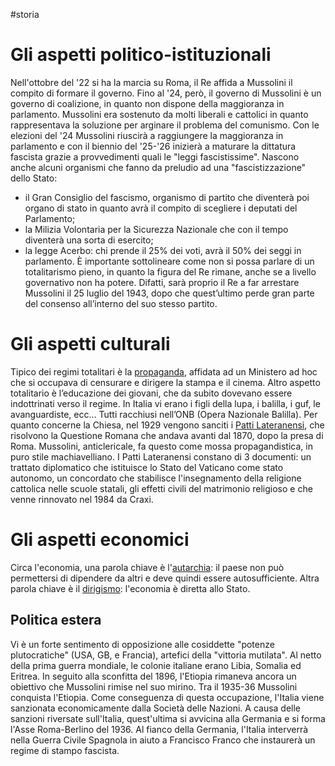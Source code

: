 #storia 

# Gli aspetti politico-istituzionali

Nell'ottobre del '22 si ha la marcia su Roma, il Re affida a Mussolini il compito di formare il governo. Fino al '24, però, il governo di Mussolini è un governo di coalizione, in quanto non dispone della maggioranza in parlamento. Mussolini era sostenuto da molti liberali e cattolici in quanto rappresentava la soluzione per arginare il problema del comunismo. Con le elezioni del '24 Mussolini riuscirà a raggiungere la maggioranza in parlamento e con il biennio del '25-'26 inizierà a maturare la dittatura fascista grazie a provvedimenti quali le "leggi fascistissime". Nascono anche alcuni organismi che fanno da preludio ad una "fascistizzazione" dello Stato:
- il Gran Consiglio del fascismo, organismo di partito che diventerà poi organo di stato in quanto avrà il compito di scegliere i deputati del Parlamento;
- la Milizia Volontaria per la Sicurezza Nazionale che con il tempo diventerà una sorta di esercito;
- la legge Acerbo: chi prende il 25% dei voti, avrà il 50% dei seggi in parlamento.
È importante sottolineare come non si possa parlare di un totalitarismo pieno, in quanto la figura del Re rimane, anche se a livello governativo non ha potere. Difatti, sarà proprio il Re a far arrestare Mussolini il 25 luglio del 1943, dopo che quest’ultimo perde gran parte del consenso all’interno del suo stesso partito.

# Gli aspetti culturali

Tipico dei regimi totalitari è la <u>propaganda</u>, affidata ad un Ministero ad hoc che si occupava di censurare e dirigere la stampa e il cinema. Altro aspetto totalitario è l’educazione dei giovani, che da subito dovevano essere indottrinati verso il regime. In Italia vi erano i figli della lupa, i balilla, i guf, le avanguardiste, ecc… Tutti racchiusi nell’ONB (Opera Nazionale Balilla). 
Per quanto concerne la Chiesa, nel 1929 vengono sanciti i <u>Patti Lateranensi</u>, che risolvono la Questione Romana che andava avanti dal 1870, dopo la presa di Roma. Mussolini, anticlericale, fa questo come mossa propagandistica, in puro stile machiavelliano. 
I Patti Lateranensi constano di 3 documenti: un trattato diplomatico che istituisce lo Stato del Vaticano come stato autonomo, un concordato che stabilisce l'insegnamento della religione cattolica nelle scuole statali, gli effetti civili del matrimonio religioso e che venne rinnovato nel 1984 da Craxi.                            

# Gli aspetti economici

Circa l'economia, una parola chiave è l'<u>autarchia</u>: il paese non può permettersi di dipendere da altri e deve quindi essere autosufficiente. Altra parola chiave è il <u>dirigismo</u>: l'economia è diretta allo Stato. 

## Politica estera

Vi è un forte sentimento di opposizione alle cosiddette "potenze plutocratiche" (USA, GB, e Francia), artefici della "vittoria mutilata". Al netto della prima guerra mondiale, le colonie italiane erano Libia, Somalia ed Eritrea. In seguito alla sconfitta del 1896, l'Etiopia rimaneva ancora un obiettivo che Mussolini rimise nel suo mirino. Tra il 1935-36 Mussolini conquista l'Etiopia. Come conseguenza di questa occupazione, l'Italia viene sanzionata economicamente dalla Società delle Nazioni. A causa delle sanzioni riversate sull'Italia, quest'ultima si avvicina alla Germania e si forma l'Asse Roma-Berlino del 1936. Al fianco della Germania, l'Italia interverrà nella Guerra Civile Spagnola in aiuto a Francisco Franco che instaurerà un regime di stampo fascista. 
